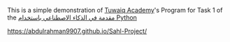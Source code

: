 This is a simple demonstration of [Tuwaiq Academy](https://tuwaiq.edu.sa/)'s Program for Task 1 of the [مقدمة في الذكاء الاصطناعي باستخدام Python](https://tuwaiq.edu.sa/bootcamp/KN6aXdMB/view)

https://abdulrahman9907.github.io/Sahl-Project/